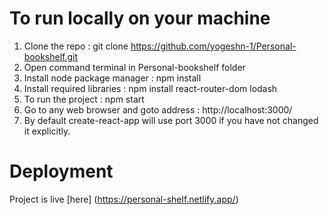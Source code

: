 # To run locally on your machine

1. Clone the repo : git clone https://github.com/yogeshn-1/Personal-bookshelf.git
2. Open command terminal in Personal-bookshelf folder
3. Install node package manager : npm install
4. Install required libraries : npm install react-router-dom lodash
5. To run the project : npm start
6. Go to any web browser and goto address : http://localhost:3000/
7. By default create-react-app will use port 3000 if you have not changed it explicitly.

# Deployment

Project is live [here] (https://personal-shelf.netlify.app/)

